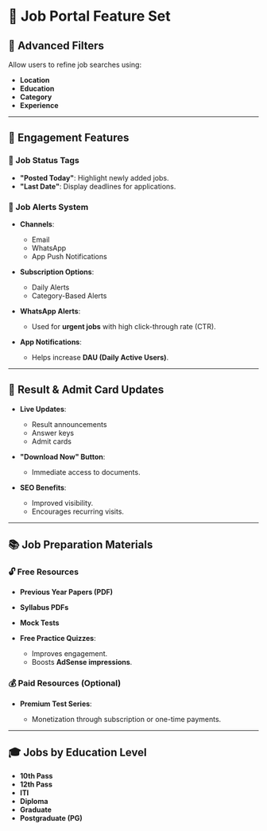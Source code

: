 # 🚀 Job Portal Feature Set

## 🔎 Advanced Filters

Allow users to refine job searches using:

* **Location**
* **Education**
* **Category**
* **Experience**

---

## 🎯 Engagement Features

### 📅 Job Status Tags

* **"Posted Today"**: Highlight newly added jobs.
* **"Last Date"**: Display deadlines for applications.

### 🔔 Job Alerts System

* **Channels**:

  * Email
  * WhatsApp
  * App Push Notifications
* **Subscription Options**:

  * Daily Alerts
  * Category-Based Alerts
* **WhatsApp Alerts**:

  * Used for **urgent jobs** with high click-through rate (CTR).
* **App Notifications**:

  * Helps increase **DAU (Daily Active Users)**.

---

## 📢 Result & Admit Card Updates

* **Live Updates**:

  * Result announcements
  * Answer keys
  * Admit cards
* **"Download Now" Button**:

  * Immediate access to documents.
* **SEO Benefits**:

  * Improved visibility.
  * Encourages recurring visits.

---

## 📚 Job Preparation Materials

### 🔓 Free Resources

* **Previous Year Papers (PDF)**
* **Syllabus PDFs**
* **Mock Tests**
* **Free Practice Quizzes**:

  * Improves engagement.
  * Boosts **AdSense impressions**.

### 💰 Paid Resources (Optional)

* **Premium Test Series**:

  * Monetization through subscription or one-time payments.

---

## 🎓 Jobs by Education Level

* **10th Pass**
* **12th Pass**
* **ITI**
* **Diploma**
* **Graduate**
* **Postgraduate (PG)**
